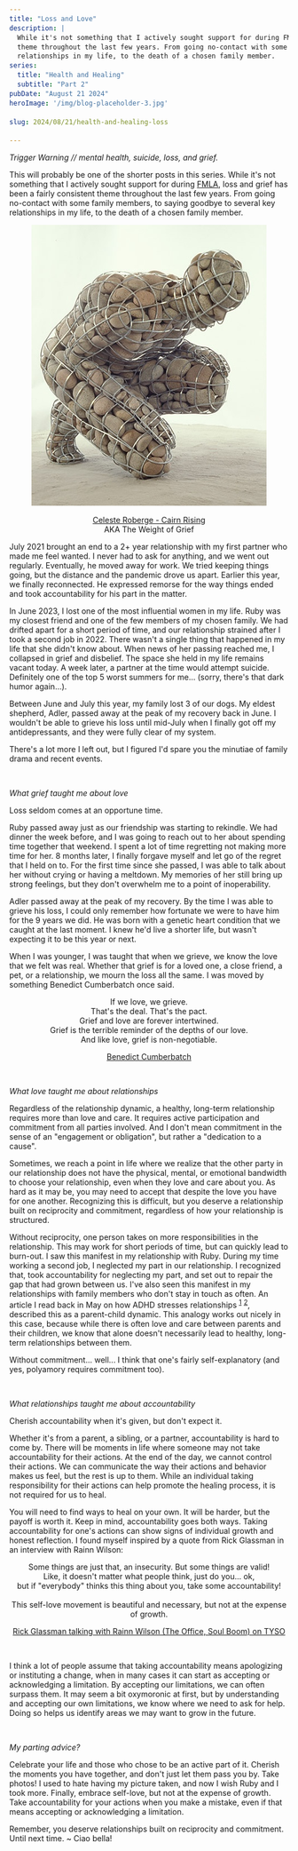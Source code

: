 ```yaml
---
title: "Loss and Love"
description: |
  While it's not something that I actively sought support for during FMLA, loss and grief has been a fairly consistent
  theme throughout the last few years. From going no-contact with some family members, to saying goodbye to several key
  relationships in my life, to the death of a chosen family member.
series:
  title: "Health and Healing"
  subtitle: "Part 2"
pubDate: "August 21 2024"
heroImage: '/img/blog-placeholder-3.jpg'

slug: 2024/08/21/health-and-healing-loss

---
```




_Trigger Warning // mental health, suicide, loss, and grief._

This will probably be one of the shorter posts in this series. While it's not something that I actively sought support 
for during [FMLA][], loss and grief has been a fairly consistent theme throughout the last few years. From going 
no-contact with some family members, to saying goodbye to several key relationships in my life, to the death of a chosen
family member.

<div align="center">
    <img src="/img/2024-08-21-health-healing-weight-of-grief.jpg"/>
    <p>
        <a href="http://www.celesteroberge.com/w-cairn-rising.php">Celeste Roberge - Cairn Rising</a><br/>
        AKA The Weight of Grief
    </p>
</div>

July 2021 brought an end to a 2+ year relationship with my first partner who made me feel wanted. I never had to ask for
anything, and we went out regularly. Eventually, he moved away for work. We tried keeping things going, but the distance
and the pandemic drove us apart. Earlier this year, we finally reconnected. He expressed remorse for the way things
ended and took accountability for his part in the matter.

In June 2023, I lost one of the most influential women in my life. Ruby was my closest friend and one of the few members
of my chosen family. We had drifted apart for a short period of time, and our relationship strained after I took a
second job in 2022. There wasn't a single thing that happened in my life that she didn't know about. When news of her
passing reached me, I collapsed in grief and disbelief. The space she held in my life remains vacant today. A week 
later, a partner at the time would attempt suicide. Definitely one of the top 5 worst summers for me... (sorry, there's
that dark humor again...).

Between June and July this year, my family lost 3 of our dogs. My eldest shepherd, Adler, passed away at the peak of my
recovery back in June. I wouldn't be able to grieve his loss until mid-July when I finally got off my antidepressants,
and they were fully clear of my system.

There's a lot more I left out, but I figured I'd spare you the minutiae of family drama and recent events.

[FMLA]: https://www.dol.gov/agencies/whd/fmla

<br/>

_What grief taught me about love_

Loss seldom comes at an opportune time.

Ruby passed away just as our friendship was starting to rekindle. We had dinner the week before, and I was going to 
reach out to her about spending time together that weekend. I spent a lot of time regretting not making more time for 
her. 8 months later, I finally forgave myself and let go of the regret that I held on to. For the first time since she 
passed, I was able to talk about her without crying or having a meltdown. My memories of her still bring up strong 
feelings, but they don't overwhelm me to a point of inoperability.

Adler passed away at the peak of my recovery. By the time I was able to grieve his loss, I could only remember how
fortunate we were to have him for the 9 years we did. He was born with a genetic heart condition that we caught at the
last moment. I knew he'd live a shorter life, but wasn't expecting it to be this year or next.

When I was younger, I was taught that when we grieve, we know the love that we felt was real. Whether that grief is for
a loved one, a close friend, a pet, or a relationship, we mourn the loss all the same. I was moved by something Benedict
Cumberbatch once said.

<div align="center">
    <p>
        If we love, we grieve.<br/>
        That's the deal. That's the pact.<br/>
        Grief and love are forever intertwined.<br/>
        Grief is the terrible reminder of the depths of our love.<br/>
        And like love, grief is non-negotiable.
    </p>
    <p>
        <a href="https://www.instagram.com/p/C7p1AXBvutj/">Benedict Cumberbatch</a>
    </p>
</div>

<br/>

_What love taught me about relationships_

Regardless of the relationship dynamic, a healthy, long-term relationship requires more than love and care. It requires
active participation and commitment from all parties involved. And I don't mean commitment in the sense of an
"engagement or obligation", but rather a "dedication to a cause".

Sometimes, we reach a point in life where we realize that the other party in our relationship does not have the 
physical, mental, or emotional bandwidth to choose your relationship, even when they love and care about you. As hard as
it may be, you may need to accept that despite the love you have for one another. Recognizing this is difficult, but you
deserve a relationship built on reciprocity and commitment, regardless of how your relationship is structured.

Without reciprocity, one person takes on more responsibilities in the relationship. This may work for short periods of
time, but can quickly lead to burn-out. I saw this manifest in my relationship with Ruby. During my time working a
second job, I neglected my part in our relationship. I recognized that, took accountability for neglecting my part, and
set out to repair the gap that had grown between us. I've also seen this manifest in my relationships with family
members who don't stay in touch as often. An article I read back in May on how ADHD stresses relationships
<sup>[1][]</sup> <sup>[2][]</sup>, described this as a parent-child dynamic. This analogy works out nicely in this case,
because while there is often love and care between parents and their children, we know that alone doesn't necessarily
lead to healthy, long-term relationships between them.

Without commitment... well... I think that one's fairly self-explanatory (and yes, polyamory requires commitment too).

[1]: https://www.additudemag.com/adhd-divorce-rate-marriage-help/amp/
[2]: https://adhdaware.org.uk/living-with-adhd/how-does-adhd-affect-relationships-and-marriage/

<br/>

_What relationships taught me about accountability_

Cherish accountability when it's given, but don't expect it.

Whether it's from a parent, a sibling, or a partner, accountability is hard to come by. There will be moments in life
where someone may not take accountability for their actions. At the end of the day, we cannot control their actions. We
can communicate the way their actions and behavior makes us feel, but the rest is up to them. While an individual taking
responsibility for their actions can help promote the healing process, it is not required for us to heal.

You will need to find ways to heal on your own. It will be harder, but the payoff is worth it. Keep in mind,
accountability goes both ways. Taking accountability for one's actions can show signs of individual growth and honest
reflection. I found myself inspired by a quote from Rick Glassman in an interview with Rainn Wilson:

<div align="center">
    <p>
        Some things are just that, an insecurity. But some things are valid!<br/>
        Like, it doesn't matter what people think, just do you... ok,<br/>
        but if "everybody" thinks this thing about you, take some accountability!<br/>
        <br/>
        This self-love movement is beautiful and necessary, but not at the expense of growth.
    </p>
    <p>
        <a href="https://youtube.com/shorts/7Sh36LQxPzo?si=da4FlVR-3Af-OGvq">
            Rick Glassman talking with Rainn Wilson (The Office, Soul Boom) on TYSO
        </a>
    </p>
</div>
<br/>

I think a lot of people assume that taking accountability means apologizing or instituting a change, when in many cases
it can start as accepting or acknowledging a limitation. By accepting our limitations, we can often surpass them. It may
seem a bit oxymoronic at first, but by understanding and accepting our own limitations, we know where we need to ask for
help. Doing so helps us identify areas we may want to grow in the future.

<br/>

_My parting advice?_

Celebrate your life and those who chose to be an active part of it. Cherish the moments you have together, and don't 
just let them pass you by. Take photos! I used to hate having my picture taken, and now I wish Ruby and I took more. 
Finally, embrace self-love, but not at the expense of growth. Take accountability for your actions when you make a 
mistake, even if that means accepting or acknowledging a limitation.

Remember, you deserve relationships built on reciprocity and commitment. Until next time. ~ Ciao bella!
